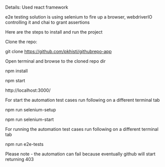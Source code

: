 Details: Used react framework

 e2e testing solution is using selenium to fire up a browser, webdriverIO controlling it and chai to grant assertions

Here are the steps to install and run the project

Clone the repo:

git clone https://github.com/pkhisti/githubrepo-app

Open terminal and browse to the cloned repo dir

npm install

npm start

http://localhost:3000/

For start the automation test cases run following on a different terminal tab

npm run selenium-setup

npm run selenium-start

For running the automation test cases run following on a different terminal tab

npm run e2e-tests

Please note - the automation can fail because eventually github will start returning 403
